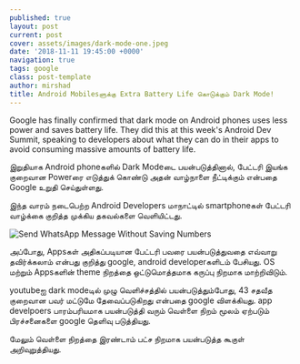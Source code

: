 ```yaml
---
published: true
layout: post
current: post
cover: assets/images/dark-mode-one.jpeg
date: '2018-11-11 19:45:00 +0000'
navigation: true
tags: google
class: post-template
author: mirshad
title: Android Mobilesளுக்கு Extra Battery Life கொடுக்கும் Dark Mode!
--- 
```

Google has finally confirmed that dark mode on Android phones uses less power and saves battery life. They did this at this week's Android Dev Summit, speaking to developers about what they can do in their apps to avoid consuming massive amounts of battery life.

இறுதியாக Android phoneகளில் Dark Modeடை பயன்படுத்தினால், பேட்டரி இயங்க குறைவான Powerரை எடுத்துக் கொண்டு அதன் வாழ்நாளை நீட்டிக்கும் என்பதை Google உறுதி செய்துள்ளது.

இந்த வாரம் நடைபெற்ற Android Developers மாநாட்டில் smartphoneகள் பேட்டரி வாழ்க்கை குறித்த முக்கிய தகவல்களை வெளியிட்டது.

<p><img src="https://techlanka.lk/assets/images/Dark-Mode.jpeg" alt="Send WhatsApp Message Without Saving Numbers" /></p>

அப்போது, Appsகள் அதிகப்படியான பேட்டரி பவரை பயன்படுத்துவதை எவ்வாறு தவிர்க்கலாம் என்பது குறித்து google, android developerகளிடம் பேசியது. OS மற்றும் Appsகளின் theme நிறத்தை ஒட்டுமொத்தமாக கருப்பு நிறமாக மாற்றிவிடும்.

youtubeஐ dark modeடில் முழு வெளிச்சத்தில் பயன்படுத்தும்போது, 43 சதவீத குறைவான பவர் மட்டுமே தேவைப்படுகிறது என்பதை google விளக்கியது. app develpoers பாரம்பரியமாக பயன்படுத்தி வரும் வெள்ளை நிறம் மூலம் ஏற்படும் பிரச்சனைகளை google தெளிவு படுத்தியது.

மேலும் வெள்ளை நிறத்தை இரண்டாம் பட்ச நிறமாக பயன்படுத்த கூகுள் அறிவுறுத்தியது.